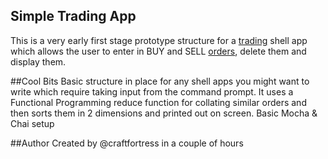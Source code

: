 ## Simple Trading App
This is a very early first stage prototype structure for a [trading](http://i.dailymail.co.uk/i/pix/2013/11/14/article-2507113-1967CBD800000578-976_634x629.jpg) shell app which allows the user to enter in BUY and SELL [orders](http://media.coindesk.com/uploads/2014/03/bitcoin-meme-2.jpg), delete them and display them.

##Cool Bits
Basic structure in place for any shell apps you might want to write which require taking input from the command prompt.
It uses a Functional Programming reduce function for collating similar orders and then sorts them in 2 dimensions and printed out on screen. 
Basic Mocha & Chai setup

##Author
Created by @craftfortress in a couple of hours
